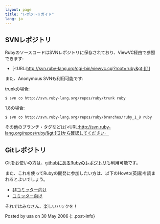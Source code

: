 ```yaml
---
layout: page
title: "レポジトリガイド"
lang: ja
---
```


## SVNレポジトリ

RubyのソースコードはSVNレポジトリに保存されており、ViewVC経由で参照できます:

* [&lt;URL:http://svn.ruby-lang.org/cgi-bin/viewvc.cgi?root=ruby&gt;][1]

また、Anonymous SVNも利用可能です:

trunkの場合:

    $ svn co http://svn.ruby-lang.org/repos/ruby/trunk ruby

1\.8の場合:

    $ svn co http://svn.ruby-lang.org/repos/ruby/branches/ruby_1_8 ruby

その他のブランチ・タグなどは[&lt;URL:http://svn.ruby-lang.org/repos/ruby/&gt;][2]から確認してください。

## Gitレポジトリ

Gitをお使いの方は、[githubにあるRubyのレポジトリ][3]も利用可能です。

また、これを使ってRubyの開発に参加したい方は、以下のHowto(英語)を読まれるとよいでしょう。

* [非コミッター向け][4]
* [コミッター向け][5]

それではみなさん、楽しいハックを！

Posted by usa on 30 May 2006
{: .post-info}



[1]: http://svn.ruby-lang.org/cgi-bin/viewvc.cgi?root=ruby 
[2]: http://svn.ruby-lang.org/repos/ruby/ 
[3]: http://github.com/ruby/ruby 
[4]: http://wiki.github.com/shyouhei/ruby/noncommitterhowto 
[5]: http://wiki.github.com/shyouhei/ruby/committerhowto 
